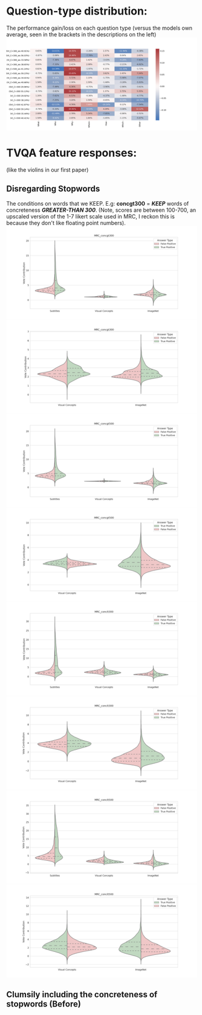 # Question-type distribution:
The performance gain/loss on each question type (versus the models own average, seen in the brackets in the descriptions on the left)
![Browser isnt rendering](qtype/conc_hmap_full.png)

# TVQA feature responses:
(like the violins in our first paper)

## Disregarding Stopwords
The conditions on words that we KEEP. E.g: **concgt300** = ***KEEP*** words of concreteness ***GREATER-THAN 300***. (Note, scores are between 100-700, an upscaled version of the 1-7 likert scale used in MRC, I reckon this is because they don't like floating point numbers).
![](violins/disregarding_stopwords/svi_concgt300.png)  ![](violins/disregarding_stopwords/vi_concgt300.png)
![](violins/disregarding_stopwords/svi_concgt500.png)  ![](violins/disregarding_stopwords/vi_concgt500.png)
![](violins/disregarding_stopwords/svi_conclt300.png)  ![](violins/disregarding_stopwords/vi_conclt300.png)
![](violins/disregarding_stopwords/svi_conclt500.png)  ![](violins/disregarding_stopwords/vi_conclt500.png)

## Clumsily including the concreteness of stopwords (Before) 

